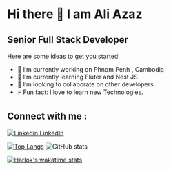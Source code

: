# Hi there 👋 I am Ali Azaz

## Senior Full Stack Developer

Here are some ideas to get you started:

- 🔭 I’m currently working on Phnom Penh , Cambodia
- 🌱 I’m currently learning Fluter and Nest JS
- 👯 I’m looking to collaborate on other developers
- ⚡ Fun fact: I love to learn new Technologies.
 
## Connect with me : 
[![Linkedin](https://i.stack.imgur.com/gVE0j.png) LinkedIn]([https://www.linkedin.com/](https://www.linkedin.com/in/azaz-a-79bb78102/))
 
[![Top Langs](https://github-readme-stats.vercel.app/api/top-langs/?username=azazali186&layout=donut)](https://github.com/anuraghazra/github-readme-stats)       ![GitHub stats](https://github-readme-stats.vercel.app/api?username=azazali186)

[![Harlok's wakatime stats](https://github-readme-stats.vercel.app/api/wakatime?username=Harlok)](https://github.com/azazali186/github-readme-stats)


